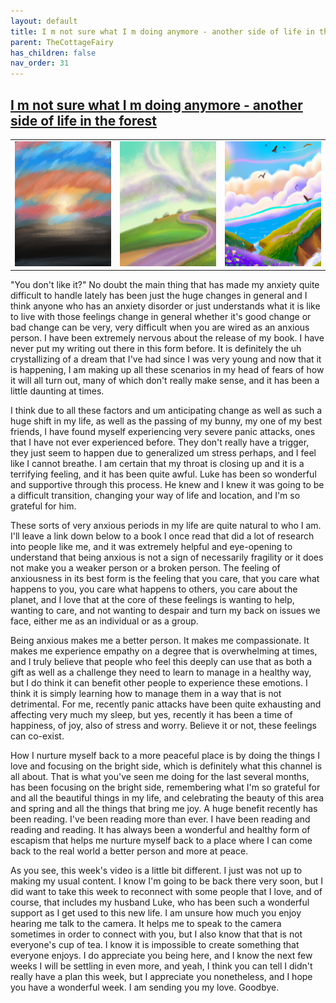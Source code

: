 ```yaml
---
layout: default
title: I m not sure what I m doing anymore - another side of life in the forest
parent: TheCottageFairy
has_children: false
nav_order: 31
---
```


## [I m not sure what I m doing anymore - another side of life in the forest](https://www.youtube.com/watch?v=r84gznTNUk8)

<div>
<table align="center">
	<tr>
		<td align="center">
			<img src="../../posters/I_m_not_sure_what_I_m_doing_anymore_-_another_side_of_life_in_the_forest-[r84gznTNUk8]/generated_00.png" height="200" width="200"/>
		</td>
		<td align="center">
			<img src="../../posters/I_m_not_sure_what_I_m_doing_anymore_-_another_side_of_life_in_the_forest-[r84gznTNUk8]/generated_01.png" height="200" width="200"/>
		</td>
		<td align="center">
			<img src="../../posters/I_m_not_sure_what_I_m_doing_anymore_-_another_side_of_life_in_the_forest-[r84gznTNUk8]/generated_02.png" height="200" width="200"/>
		</td>
	</tr>
</table>
</div>

"You don't like it?" No doubt the main thing that has made my anxiety quite difficult to handle lately has been just the huge changes in general and I think anyone who has an anxiety disorder or just understands what it is like to live with those feelings change in general whether it's good change or bad change can be very, very difficult when you are wired as an anxious person. I have been extremely nervous about the release of my book. I have never put my writing out there in this form before. It is definitely the uh crystallizing of a dream that I've had since I was very young and now that it is happening, I am making up all these scenarios in my head of fears of how it will all turn out, many of which don't really make sense, and it has been a little daunting at times.

I think due to all these factors and um anticipating change as well as such a huge shift in my life, as well as the passing of my bunny, my one of my best friends, I have found myself experiencing very severe panic attacks, ones that I have not ever experienced before. They don't really have a trigger, they just seem to happen due to generalized um stress perhaps, and I feel like I cannot breathe. I am certain that my throat is closing up and it is a terrifying feeling, and it has been quite awful. Luke has been so wonderful and supportive through this process. He knew and I knew it was going to be a difficult transition, changing your way of life and location, and I'm so grateful for him.

These sorts of very anxious periods in my life are quite natural to who I am. I'll leave a link down below to a book I once read that did a lot of research into people like me, and it was extremely helpful and eye-opening to understand that being anxious is not a sign of necessarily fragility or it does not make you a weaker person or a broken person. The feeling of anxiousness in its best form is the feeling that you care, that you care what happens to you, you care what happens to others, you care about the planet, and I love that at the core of these feelings is wanting to help, wanting to care, and not wanting to despair and turn my back on issues we face, either me as an individual or as a group.

Being anxious makes me a better person. It makes me compassionate. It makes me experience empathy on a degree that is overwhelming at times, and I truly believe that people who feel this deeply can use that as both a gift as well as a challenge they need to learn to manage in a healthy way, but I do think it can benefit other people to experience these emotions. I think it is simply learning how to manage them in a way that is not detrimental. For me, recently panic attacks have been quite exhausting and affecting very much my sleep, but yes, recently it has been a time of happiness, of joy, also of stress and worry. Believe it or not, these feelings can co-exist.

How I nurture myself back to a more peaceful place is by doing the things I love and focusing on the bright side, which is definitely what this channel is all about. That is what you've seen me doing for the last several months, has been focusing on the bright side, remembering what I'm so grateful for and all the beautiful things in my life, and celebrating the beauty of this area and spring and all the things that bring me joy. A huge benefit recently has been reading. I've been reading more than ever. I have been reading and reading and reading. It has always been a wonderful and healthy form of escapism that helps me nurture myself back to a place where I can come back to the real world a better person and more at peace.

As you see, this week's video is a little bit different. I just was not up to making my usual content. I know I'm going to be back there very soon, but I did want to take this week to reconnect with some people that I love, and of course, that includes my husband Luke, who has been such a wonderful support as I get used to this new life. I am unsure how much you enjoy hearing me talk to the camera. It helps me to speak to the camera sometimes in order to connect with you, but I also know that that is not everyone's cup of tea. I know it is impossible to create something that everyone enjoys. I do appreciate you being here, and I know the next few weeks I will be settling in even more, and yeah, I think you can tell I didn't really have a plan this week, but I appreciate you nonetheless, and I hope you have a wonderful week. I am sending you my love. Goodbye.